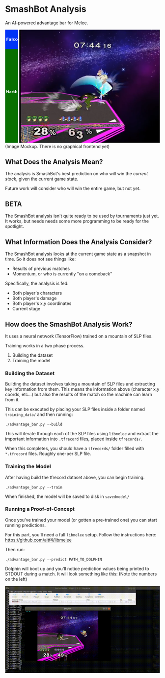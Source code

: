# SmashBot Analysis

An AI-powered advantage bar for Melee.

![Mockup of SmashBot Analysis](images/marth_winning.png)
(Image Mockup. There is no graphical frontend yet)

## What Does the Analysis Mean?
The analysis is SmashBot's best prediction on who will win the *current stock*, given the current game state.

Future work will consider who will win the entire game, but not yet.

## BETA

The SmashBot analysis isn't quite ready to be used by tournaments just yet. It works, but needs needs some more programming to be ready for the spotlight.

## What Information Does the Analysis Consider?
The SmashBot analysis looks at the current game state as a snapshot in time. So it does not see things like:
- Results of previous matches
- Momentum, or who is currently "on a comeback"

Specifically, the analysis is fed:
- Both player's characters
- Both player's damage
- Both player's x,y coordinates
- Current stage

## How does the SmashBot Analysis Work?
It uses a neural network (TensorFlow) trained on a mountain of SLP files.

Training works in a two phase process.
 1. Building the dataset
 2. Training the model

### Building the Dataset
Building the dataset involves taking a mountain of SLP files and extracting key information from them. This means the information above (character x,y coords, etc...) but also the results of the match so the machine can learn from it.

 This can be executed by placing your SLP files inside a folder named `training_data/` and then running:

 `./advantage_bar.py --build`

This will iterate through each of the SLP files using `libmelee` and extract the important information into `.tfrecord` files, placed inside `tfrecords/`.

When this completes, you should have a `tfrecords/` folder filled with `*.tfrecord` files. Roughly one-per SLP file.

### Training the Model
After having build the tfrecord dataset above, you can begin training.

`./advantage_bar.py --train`

When finished, the model will be saved to disk in `savedmodel/`

### Running a Proof-of-Concept
Once you've trained your model (or gotten a pre-trained one) you can start running predictions.

For this part, you'll need a full `libmelee` setup. Follow the instructions here: https://github.com/altf4/libmelee

Then run:

`./advantage_bar.py --predict PATH_TO_DOLPHIN`

Dolphin will boot up and you'll notice prediction values being printed to STDOUT during a match. It will look something like this: (Note the numbers on the left)

![Animated Example](images/animated_example.gif)
